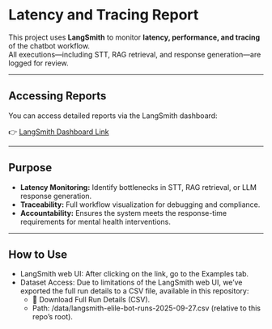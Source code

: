 
# Latency and Tracing Report

This project uses **LangSmith** to monitor **latency, performance, and tracing** of the chatbot workflow.  
All executions—including STT, RAG retrieval, and response generation—are logged for review.

---

## Accessing Reports

You can access detailed reports via the LangSmith dashboard:

👉 [LangSmith Dashboard Link](https://smith.langchain.com/public/39661026-9512-413f-8805-1fe7fb3f7966/d)

---

## Purpose

- **Latency Monitoring:** Identify bottlenecks in STT, RAG retrieval, or LLM response generation.  
- **Traceability:** Full workflow visualization for debugging and compliance.  
- **Accountability:** Ensures the system meets the response-time requirements for mental health interventions.

---
## How to Use

- LangSmith web UI: After clicking on the link, go to the Examples tab.
- Dataset Access: Due to limitations of the LangSmith web UI, we’ve exported the full run details to a CSV file, available in this repository:
  - 📂 Download Full Run Details (CSV).
  - Path: /data/langsmith-elile-bot-runs-2025-09-27.csv (relative to this repo’s root).

